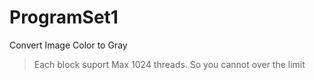 # ProgramSet1

Convert Image Color to Gray

> Each block suport Max 1024 threads. So you cannot over the limit


